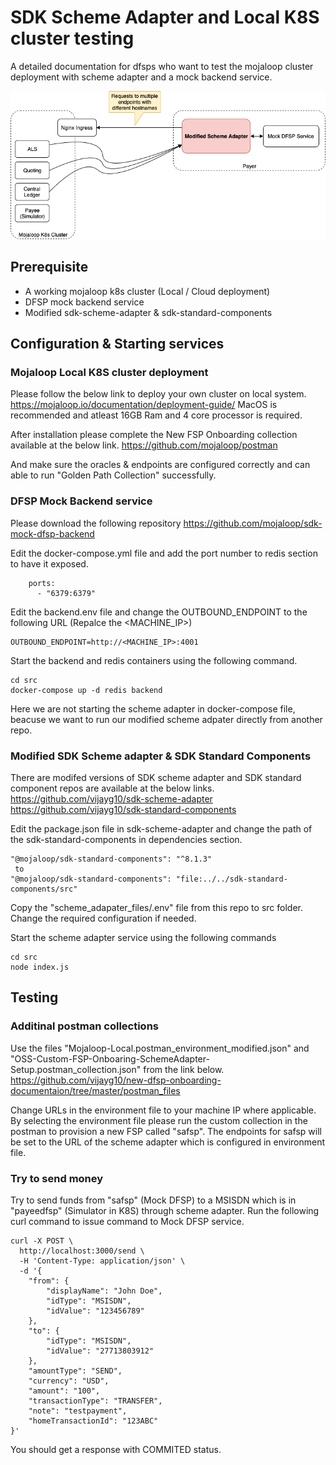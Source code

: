 # SDK Scheme Adapter and Local K8S cluster testing

A detailed documentation for dfsps who want to test the mojaloop cluster deployment with scheme adapter and a mock backend service.

![Overview](scheme-adapter-and-local-k8s-overview.png)

## Prerequisite

* A working mojaloop k8s cluster (Local / Cloud deployment)
* DFSP mock backend service
* Modified sdk-scheme-adapter & sdk-standard-components

## Configuration & Starting services

### Mojaloop Local K8S cluster deployment
Please follow the below link to deploy your own cluster on local system.
https://mojaloop.io/documentation/deployment-guide/
MacOS is recommended and atleast 16GB Ram and 4 core processor is required.

After installation please complete the New FSP Onboarding collection available at the below link.
https://github.com/mojaloop/postman

And make sure the oracles & endpoints are configured correctly and can able to run "Golden Path Collection" successfully.

### DFSP Mock Backend service
Please download the following repository
https://github.com/mojaloop/sdk-mock-dfsp-backend

Edit the docker-compose.yml file and add the port number to redis section to have it exposed.
```
    ports:
      - "6379:6379"
```
Edit the backend.env file and change the OUTBOUND_ENDPOINT to the following URL (Repalce the <MACHINE_IP>)
```
OUTBOUND_ENDPOINT=http://<MACHINE_IP>:4001
```

Start the backend and redis containers using the following command.
```
cd src
docker-compose up -d redis backend
```
Here we are not starting the scheme adapter in docker-compose file, beacuse we want to run our modified scheme adpater directly from another repo.

### Modified SDK Scheme adapter & SDK Standard Components
There are modifed versions of SDK scheme adapter and SDK standard component repos are available at the below links.
https://github.com/vijayg10/sdk-scheme-adapter
https://github.com/vijayg10/sdk-standard-components

Edit the package.json file in sdk-scheme-adapter and change the path of the sdk-standard-components in dependencies section.
```
"@mojaloop/sdk-standard-components": "^8.1.3"
 to 
"@mojaloop/sdk-standard-components": "file:../../sdk-standard-components/src"
```

Copy the "scheme_adapater_files/.env" file from this repo to src folder. Change the required configuration if needed.

Start the scheme adapter service using the following commands

```
cd src
node index.js
```

## Testing

### Additinal postman collections
Use the files "Mojaloop-Local.postman_environment_modified.json" and "OSS-Custom-FSP-Onboaring-SchemeAdapter-Setup.postman_collection.json" from the link below.
https://github.com/vijayg10/new-dfsp-onboarding-documentaion/tree/master/postman_files

Change URLs in the environment file to your machine IP where applicable.
By selecting the environment file please run the custom collection in the postman to provision a new FSP called "safsp".
The endpoints for safsp will be set to the URL of the scheme adapter which is configured in environment file.

### Try to send money
Try to send funds from "safsp" (Mock DFSP) to a MSISDN which is in "payeedfsp" (Simulator in K8S) through scheme adapter.
Run the following curl command to issue command to Mock DFSP service.
```
curl -X POST \
  http://localhost:3000/send \
  -H 'Content-Type: application/json' \
  -d '{
    "from": {
        "displayName": "John Doe",
        "idType": "MSISDN",
        "idValue": "123456789"
    },
    "to": {
        "idType": "MSISDN",
        "idValue": "27713803912"
    },
    "amountType": "SEND",
    "currency": "USD",
    "amount": "100",
    "transactionType": "TRANSFER",
    "note": "testpayment",
    "homeTransactionId": "123ABC"
}'
```

You should get a response with COMMITED status.
